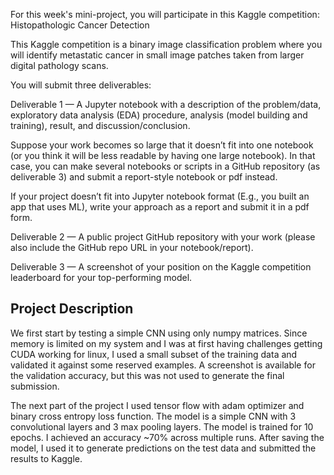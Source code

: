For this week's mini-project, you will participate in this Kaggle competition: 
Histopathologic Cancer Detection

This Kaggle competition is a binary image classification problem where you will identify metastatic cancer in small image patches taken from larger digital pathology scans.

You will submit three deliverables: 

Deliverable 1 — A Jupyter notebook with a description of the problem/data, exploratory data analysis (EDA) procedure, analysis (model building and training), result, and discussion/conclusion. 

Suppose your work becomes so large that it doesn’t fit into one notebook (or you think it will be less readable by having one large notebook). In that case, you can make several notebooks or scripts in a GitHub repository (as deliverable 3) and submit a report-style notebook or pdf instead. 

If your project doesn’t fit into Jupyter notebook format (E.g., you built an app that uses ML), write your approach as a report and submit it in a pdf form. 

Deliverable 2 — A public project GitHub repository with your work (please also include the GitHub repo URL in your notebook/report).

Deliverable 3 — A screenshot of your position on the Kaggle competition leaderboard for your top-performing model.

## Project Description
We first start by testing a simple CNN using only numpy matrices. Since memory is limited on my system and I was at first having challenges getting CUDA working for linux, I used a small subset of the training data and validated it against some reserved examples. A screenshot is available for the validation accuracy, but this was not used to generate the final submission.

The next part of the project I used tensor flow with adam optimizer and binary cross entropy loss function. The model is a simple CNN with 3 convolutional layers and 3 max pooling layers. The model is trained for 10 epochs. I achieved an accuracy ~70% across multiple runs. After saving the model, I used it to generate predictions on the test data and submitted the results to Kaggle.
